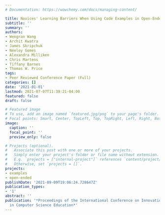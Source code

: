 ```yaml
---
# Documentation: https://wowchemy.com/docs/managing-content/

title: Novices' Learning Barriers When Using Code Examples in Open-Ended Programming
subtitle: ''
summary: ''
authors:
- Wengran Wang
- Archit Kwatra
- James Skripchuk
- Neeloy Gomes
- Alexandra Milliken
- Chris Martens
- Tiffany Barnes
- Thomas W. Price
tags:
- Peer Reviewed Conference Paper (Full)
categories: []
date: '2021-01-01'
lastmod: 2021-07-07T11:39:21-04:00
featured: false
draft: false

# Featured image
# To use, add an image named `featured.jpg/png` to your page's folder.
# Focal points: Smart, Center, TopLeft, Top, TopRight, Left, Right, BottomLeft, Bottom, BottomRight.
image:
  caption: ''
  focal_point: ''
  preview_only: false

# Projects (optional).
#   Associate this post with one or more of your projects.
#   Simply enter your project's folder or file name without extension.
#   E.g. `projects = ["internal-project"]` references `content/project/deep-learning/index.md`.
#   Otherwise, set `projects = []`.
projects:
- examples
- open-ended
publishDate: '2021-09-09T19:06:24.728647Z'
publication_types:
- '1'
abstract: ''
publication: '*Proceedings of the International Conference on Innovation and Technology
  in Computer Science Education*'
---
```

